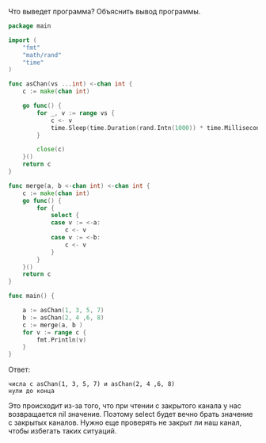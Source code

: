 Что выведет программа? Объяснить вывод программы.

```go
package main

import (
	"fmt"
	"math/rand"
	"time"
)

func asChan(vs ...int) <-chan int {
	c := make(chan int)

	go func() {
		for _, v := range vs {
			c <- v
			time.Sleep(time.Duration(rand.Intn(1000)) * time.Millisecond)
		}

		close(c)
	}()
	return c
}

func merge(a, b <-chan int) <-chan int {
	c := make(chan int)
	go func() {
		for {
			select {
			case v := <-a:
				c <- v
			case v := <-b:
				c <- v
			}
		}
	}()
	return c
}

func main() {

	a := asChan(1, 3, 5, 7)
	b := asChan(2, 4 ,6, 8)
	c := merge(a, b )
	for v := range c {
		fmt.Println(v)
	}
}
```

Ответ:
```
числа с asChan(1, 3, 5, 7) и asChan(2, 4 ,6, 8)
нули до конца
```
Это происходит из-за того, что при чтении с закрытого канала у нас возвращается nil значение. Поэтому select будет вечно брать значение с закрытых каналов. Нужно еще проверять не закрыт ли наш канал, чтобы избегать таких ситуаций.
